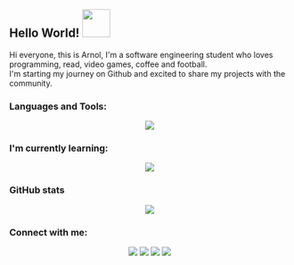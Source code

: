<h2><strong> Hello World!</strong> <img src="https://media.giphy.com/media/v1.Y2lkPTc5MGI3NjExbTVjZnZ1Nm81Z2gxc2J1aWtxZWFyMjJidzZodnhpN2M4dHZ3OGR5ZCZjdD1z/4PVeey0T30PAiBYq9n/giphy.gif" width="50"></h2>

<p>Hi everyone, this is Arnol, I'm a software engineering student who loves programming, read, video games, coffee and football.<br>
I'm starting my journey on Github and excited to share my projects with the community.</p>

<h3 align="left"><strong> Languages and Tools:</strong></h3>
<p align="center">
    <img src="https://skillicons.dev/icons?i=cpp,java,html,css,javascript,git,github" />
</p>
<h3 align="left"><strong> I'm currently learning:</strong></h3>
<p align="center">
    <img src="https://skillicons.dev/icons?i=python,react,vue,nodejs" />
</p>

<h3 align="left"><strong>GitHub stats</strong></h3>

<p align="center"> 
    <img src="https://github-readme-streak-stats.herokuapp.com/?user=arnolcb&theme=gotham&hide_border=true&date_format=j%20M%5B%20Y%5D"/>
</p>


<h3 align="left"><strong> Connect with me:</strong> </h3>

<p align="center">
    <a href="https://open.spotify.com/user/vpp35bn3rgtqctcggs687ci22" target="_blank"><img src="https://img.shields.io/badge/Spotify-1ED760?&style=for-the-badge&logo=spotify&logoColor=white"/></a>
    <a href="https://www.linkedin.com/in/arnolcaceres" target="_blank"><img src="https://img.shields.io/badge/LinkedIn-0077B5?style=for-the-badge&logo=linkedin&logoColor=white"/></a>
    <a href="https://steamcommunity.com/profiles/76561199179827786/" target="_blank"><img src="https://img.shields.io/badge/steam-%23000000.svg?style=for-the-badge&logo=steam&logoColor=white"/></a>
    <a href="" target="_blank"><img src="https://img.shields.io/badge/444rnol%230317-%235865F2.svg?style=for-the-badge&logo=discord&logoColor=white"/></a>
</p>